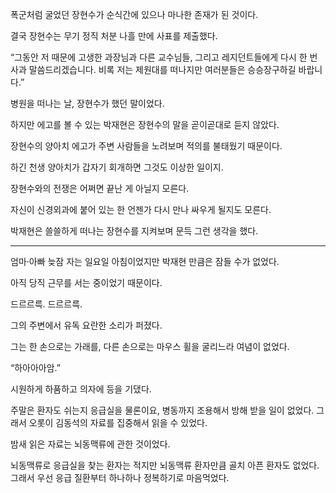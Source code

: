 폭군처럼 굴었던 장현수가 순식간에 있으나 마나한 존재가 된 것이다.

결국 장현수는 무기 정직 처분 나흘 만에 사표를 제출했다.

“그동안 저 때문에 고생한 과장님과 다른 교수님들, 그리고 레지던트들에게 다시 한 번 사과 말씀드리겠습니다. 비록 저는 제원대를 떠나지만 여러분들은 승승장구하길 바랍니다.”

병원을 떠나는 날, 장현수가 했던 말이었다.

하지만 에고를 볼 수 있는 박재현은 장현수의 말을 곧이곧대로 듣지 않았다.

장현수의 양아치 에고가 주변 사람들을 노려보며 적의를 불태웠기 때문이다.

하긴 천생 양아치가 갑자기 회개하면 그것도 이상한 일이지.

장현수와의 전쟁은 어쩌면 끝난 게 아닐지 모른다.

자신이 신경외과에 붙어 있는 한 언젠가 다시 만나 싸우게 될지도 모른다.

박재현은 쓸쓸하게 떠나는 장현수를 지켜보며 문득 그런 생각을 했다.

* * *

엄마·아빠 늦잠 자는 일요일 아침이었지만 박재현 만큼은 잠들 수가 없었다.

아직 당직 근무를 서는 중이었기 때문이다.

드르르륵. 드르르륵.

그의 주변에서 유독 요란한 소리가 퍼졌다.

그는 한 손으로는 가래를, 다른 손으로는 마우스 휠을 굴리느라 여념이 없었다.

“하아아아암.”

시원하게 하품하고 의자에 등을 기댔다.

주말은 환자도 쉬는지 응급실을 물론이요, 병동까지 조용해서 방해 받을 일이 없었다. 그래서 오롯이 김동석의 자료를 집중해서 읽을 수 있었다.

밤새 읽은 자료는 뇌동맥류에 관한 것이었다.

뇌동맥류로 응급실을 찾는 환자는 적지만 뇌동맥류 환자만큼 골치 아픈 환자도 없었다. 그래서 우선 응급 질환부터 하나하나 정복하기로 마음먹었다.